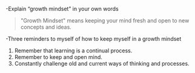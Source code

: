 
-Explain “growth mindset” in your own words

>"Growth Mindset" means keeping your mind fresh and open to new concepts and ideas.

-Three reminders to myself of how to keep myself in a growth mindset

  1. Remember that learning is a continual process.
  2. Remember to keep and open mind.
  3. Constantly challenge old and current ways of thinking and processes.

